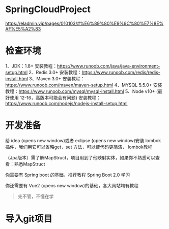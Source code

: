 # SpringCloudProject
<https://eladmin.vip/pages/010103/#%E6%89%80%E9%9C%80%E7%8E%AF%E5%A2%83>

# 检查环境
1、JDK：1.8+ 
安装教程：https://www.runoob.com/java/java-environment-setup.html
2、Redis 3.0+
安装教程：https://www.runoob.com/redis/redis-install.html
3、Maven 3.0+
安装教程：https://www.runoob.com/maven/maven-setup.html
4、MYSQL 5.5.0+
安装教程：https://www.runoob.com/mysql/mysql-install.html
5、Node v10+ (最好使用 12-16，高版本可能会有问题)
安装教程：https://www.runoob.com/nodejs/nodejs-install-setup.html

# 开发准备
给 idea (opens new window)或者 eclipse (opens new window)安装 lombok 插件，我们用它可以省略get，set 方法，可以使代码更简洁， lombok教程

（Jpa版本）需了解MapStruct，项目用到了他映射实体，如果你不熟悉可以查看：熟悉MapStruct

你需要有 Spring boot 的基础，推荐教程 Spring Boot 2.0 学习

你还需要有 Vue2 (opens new window)的基础，各大网站均有教程

> 先不管，不懂在学

# 导入git项目
